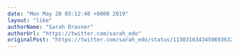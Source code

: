 ```yaml
---
date: "Mon May 20 03:12:40 +0000 2019"
layout: "like"
authorName: "Sarah Drasner"
authorUrl: "https://twitter.com/sarah_edo"
originalPost: "https://twitter.com/sarah_edo/status/1130310343450693632"
---
```

